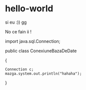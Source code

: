 hello-world
===========
si eu :)) gg

No ce fain ii !

import java.sql.Connection;


public class ConexiuneBazaDeDate 

{

	Connection c;
	mazga.system.out.println("hahaha");
    

}

